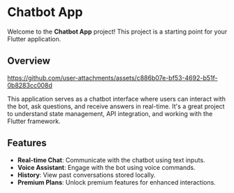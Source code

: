 # Chatbot App

Welcome to the **Chatbot App** project! This project is a starting point for your Flutter application.

## Overview


https://github.com/user-attachments/assets/c886b07e-bf53-4692-b51f-0b8283cc008d


This application serves as a chatbot interface where users can interact with the bot, ask questions, and receive answers in real-time. It's a great project to understand state management, API integration, and working with the Flutter framework.

## Features

- **Real-time Chat**: Communicate with the chatbot using text inputs.
- **Voice Assistant**: Engage with the bot using voice commands.
- **History**: View past conversations stored locally.
- **Premium Plans**: Unlock premium features for enhanced interactions.

